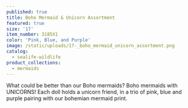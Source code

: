 ```yaml
---
published: true
title: Boho Mermaid & Unicorn Assortment
featured: true
size: '17'
item_number: 3185X1
color: 'Pink, Blue, and Purple'
image: /static/uploads/17-_boho_mermaid_unicorn_assortment.png
catalog:
  - sealife-wildlife
product_collections:
  - mermaids
---
```

What could be better than our Boho mermaids? Boho mermaids with UNICORNS! Each doll holds a unicorn friend, in a trio of pink, blue and purple pairing with our bohemian mermaid print.
